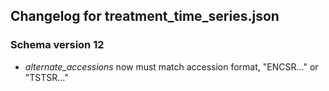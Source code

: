 ## Changelog for treatment_time_series.json

### Schema version 12

* *alternate_accessions* now must match accession format, "ENCSR..." or "TSTSR..."


